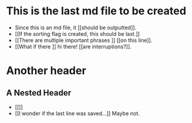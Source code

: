 # This is the last md file to be created
- Since this is an md file, it [[should be outputted]].
- [[If the sorting flag is created, this should be last.]]
- [[There are multiple important phrases ]] [[on this line]].
- [[What if there ]] hi there! [[are interruptions?]].

# Another header

## A Nested Header
- [[]]
- [[I wonder if the last line was saved...]] Maybe not.